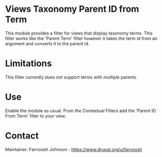 Views Taxonomy Parent ID from Term
==================================

This module provides a filter for views that display taxonomy terms. This 
filter works like the 'Parent Term' filter however it takes the term id 
from an argument and converts it to the parent id.

Limitations
===========

This filter currently does not support terms with multiple parents. 

Use
===

Enable the module as usual.
From the Contextual Filters add the 'Parent ID From Term' filter to your view.

Contact
=======

Maintainer: Farnoosh Johnson - https://www.drupal.org/u/farnoosh
